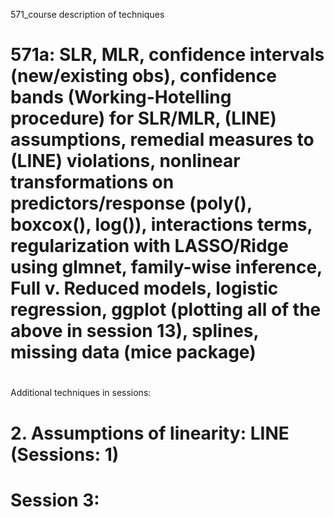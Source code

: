 571_course description of techniques
# 571a: SLR, MLR, confidence intervals (new/existing obs), confidence bands (Working-Hotelling procedure) for SLR/MLR, (LINE) assumptions, remedial measures to (LINE) violations, nonlinear transformations on predictors/response (poly(), boxcox(), log()), interactions terms, regularization with LASSO/Ridge using glmnet, family-wise inference, Full v. Reduced models, logistic regression, ggplot (plotting all of the above in session 13), splines, missing data (mice package)

# 

Additional techniques in sessions:
# 2. Assumptions of linearity: LINE (Sessions: 1)

# Session 3:  
